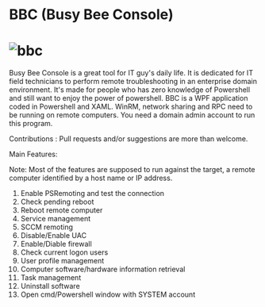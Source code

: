 # BBC (Busy Bee Console)
![bbc](https://user-images.githubusercontent.com/57880343/144734094-ded457c6-3f07-4dd9-b5f1-012e3d3d9d5f.png)
============================================================================
Busy Bee Console is a great tool for IT guy's daily life.
It is dedicated for IT field technicians to perform remote troubleshooting in an enterprise domain environment. It's made for people who has zero knowledge of Powershell and still want to enjoy the power of powershell.
BBC is a WPF application coded in Powershell and XAML. WinRM, network sharing and RPC need to be running on remote computers. You need a domain admin account to run this program.

Contributions : Pull requests and/or suggestions are more than welcome.

Main Features:

Note: Most of the features are supposed to run against the target, a remote computer identified by a host name or IP address.

1. Enable PSRemoting and test the connection
2. Check pending reboot
3. Reboot remote computer
4. Service management
5. SCCM remoting
6. Disable/Enable UAC
7. Enable/Diable firewall
8. Check current logon users
9. User profile management
10. Computer software/hardware information retrieval
11. Task management
12. Uninstall software
13. Open cmd/Powershell window with SYSTEM account
